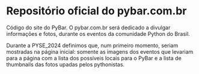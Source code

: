 # Repositório oficial do pybar.com.br

Código do site do PyBar.
O pybar.com.br será dedicado a divulgar informações e fotos, durante os eventos da comunidade Python do Brasil.

Durante a PYSE_2024 definimos que, num primeiro momento, seriam mostradas na página inicial: somente as imagens dos eventos que levariam para a página com a lista dos possíveis locais para o PyBar e a lista de thumbnails das fotos upadas pelos pythonistas.
